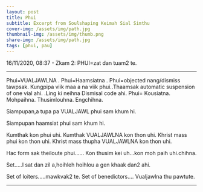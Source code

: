 ```yaml
---
layout: post
title: Phui
subtitle: Excerpt from Soulshaping Keimah Sial Simthu
cover-img: /assets/img/path.jpg
thumbnail-img: /assets/img/thumb.png
share-img: /assets/img/path.jpg
tags: [phui, pau]
---
```


16/11/2020, 08:37 - Zkam 2: PHUI=zat dan tuam2 te.
***
Phui=VUALJAWLNA .
Phui=Haamsiatna .
Phui=objected nang/dismiss tawpsak.
Kungpipa viik maa a na viik phui..Thaamsak automatic suspension of one vial ahi.
.Ling ki neihna Dismisal code ahi.
Phui=
Kousiatna.
Mohpaihna. 
Thusimlouhna. 
Engchihna.

Siampupan,a tupa pa VUALJAWL phui sam khum hi.

Siampupan haamsiat phui sam khum hi.

Kumthak kon phui uhi.
Kumthak VUALJAWLNA kon thon uhi.
Khrist mass phui kon thon uhi.
Khrist mass thupha VUALJAWLNA kon thon uhi.

Hac form sak theiloute phui......
Kon thusim kei uh...kon moh paih uhi.chihna.

Set.....I sat dan zil a,hoihleh hoihlou a gen khaak dan2  ahi.

Set of loiters.....mawkvak2 te.
Set of benedictors....
Vualjawlna thu pawtute.  

***
